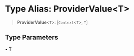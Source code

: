 # Type Alias: ProviderValue\<T\>

> **ProviderValue**\<`T`\>: [`Context`\<`T`\>, `T`]

## Type Parameters

• **T**
